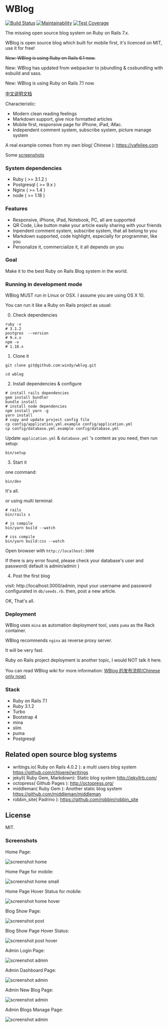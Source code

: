 WBlog
=======
[![Build Status](https://travis-ci.org/windy/wblog.svg?branch=master)](https://travis-ci.org/windy/wblog)
[![Maintainability](https://api.codeclimate.com/v1/badges/545d8372a9dda70b77fe/maintainability)](https://codeclimate.com/github/windy/wblog/maintainability)
[![Test Coverage](https://api.codeclimate.com/v1/badges/545d8372a9dda70b77fe/test_coverage)](https://codeclimate.com/github/windy/wblog/test_coverage)



The missing open source blog system on Ruby on Rails 7.x.

WBlog is open source blog which built for mobile first, it's licenced on MIT, use it for free!

~~New: WBlog is using Ruby on Rails 6.1 now.~~

New: WBlog has updated from webpacker to jsbundling & cssbundling with esbuild and sass.

New: WBlog is using Ruby on Rails 7.1 now.

[中文说明文档](/README.zh-CN.md)

Characteristic:

* Modern clean reading feelings
* Markdown support, give nice formatted articles
* Mobile first, responsive page for iPhone, iPad, iMac.
* Independent comment system, subscribe system, picture manage system

A real example comes from my own blog( Chinese ): <https://yafeilee.com>

Some [screenshots](#screenshots)

### System dependencies

* Ruby ( >= 3.1.2 )
* Postgresql ( >= 9.x )
* Nginx ( >= 1.4 )
* node ( >= 1.18 )

### Features

* Responsive, iPhone, iPad, Notebook, PC, all are supported
* QR Code, Like button make your article easily sharing with your friends
* Inpendent comment system, subscribe system, that all belong to you
* Markdown supported, code highlight, especially for programmer, like you
* Personalize it, commercialize it, it all depends on you

### Goal

Make it to the best Ruby on Rails Blog system in the world.

### Running in development mode

WBlog MUST run in Linux or OSX. I assume you are using OS X 10.

You can run it like a Ruby on Rails project as usual:

0. Check dependencies

  ```shell
  ruby -v
  # 3.1.2
  postgres  --version
  # 9.x.x
  npm -v
  # 1.18.x
  ```

1. Clone it

  `git clone git@github.com:windy/wblog.git`

  `cd wblog`

2. Install dependencies & configure

  ```shell
  # install rails dependencies
  gem install bundler
  bundle install
  # install node dependencies
  npm install yarn -g
  yarn install
  # copy and update project config file
  cp config/application.yml.example config/application.yml
  cp config/database.yml.example config/database.yml
  ```

  Update `application.yml` & `database.yml` 's content as you need, then run setup:

  ```shell
  bin/setup
  ```

3. Start it

  one command:

  ```shell
  bin/dev
  ```

  It's all.

  or using multi terminal:

  ```shell
  # rails
  bin/rails s
  ```

  ```shell
  # js compile
  bin/yarn build --watch
  ```

  ```shell
  # css compile
  bin/yarn build:css --watch
  ```

  Open browser with `http://localhost:3000`

  If there is any error found, please check your database's user and password( default is admin/admin )

4. Post the first blog

  visit: http://localhost:3000/admin, input your username and password configurated in `db/seeds.rb`.
  then, post a new article.

OK, That's all.

### Deployment

WBlog uses `mina` as automation deployment tool, uses `puma` as the Rack container.

WBlog recommends `nginx` as reverse proxy server.

It will be very fast.

Ruby on Rails project deployment is another topic, I would NOT talk it here.

You can read WBlog wiki for more information: [WBlog 的发布流程(Chinese only now)](https://github.com/windy/wblog/wiki)

### Stack

* Ruby on Rails 7.1
* Ruby 3.1.2
* Turbo
* Bootstrap 4
* mina
* slim
* puma
* Postgresql

## Related open source blog systems

* writings.io( Ruby on Rails 4.0.2 ): a multi users blog system <https://github.com/chloerei/writings>
* jekyll( Ruby Gem, Markdown): Static blog system <http://jekyllrb.com/>
* octopress( Github Pages ): <http://octopress.org/>
* middleman( Ruby Gem ): Another static blog system <https://github.com/middleman/middleman>
* robbin_site( Padrino ): <https://github.com/robbin/robbin_site>

## License

MIT.

### Screenshots

Home Page:

![screenshot home](https://github.com/windy/wblog/raw/master/doc/wblog_s_en/home.png)

Home Page for mobile:

![screenshot home small](https://github.com/windy/wblog/raw/master/doc/wblog_s_en/home-small.png)

Home Page Hover Status for mobile:

![screenshot home hover](https://github.com/windy/wblog/raw/master/doc/wblog_s_en/home-small-hover.png)

Blog Show Page:

![screenshot post](https://github.com/windy/wblog/raw/master/doc/wblog_s_en/post.png)

Blog Show Page Hover Status:

![screenshot post hover](https://github.com/windy/wblog/raw/master/doc/wblog_s_en/post-hover.png)

Admin Login Page:

![screenshot admin](https://github.com/windy/wblog/raw/master/doc/wblog_s_en/admin-login.png)

Admin Dashboard Page:

![screenshot admin](https://github.com/windy/wblog/raw/master/doc/wblog_s_en/admin-dashboard.png)

Admin New Blog Page:

![screenshot admin](https://github.com/windy/wblog/raw/master/doc/wblog_s_en/admin-post.png)

Admin Blogs Manage Page:

![screenshot admin](https://github.com/windy/wblog/raw/master/doc/wblog_s_en/admin-posts.png)
